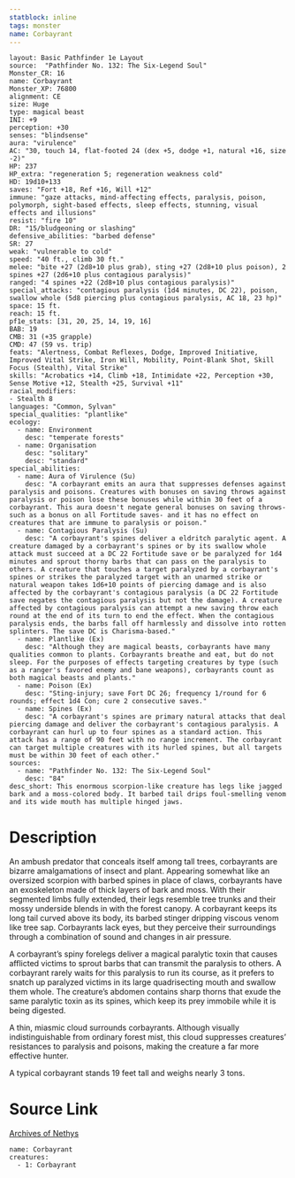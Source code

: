 ```yaml
---
statblock: inline
tags: monster
name: Corbayrant
---
```

```statblock
layout: Basic Pathfinder 1e Layout
source:  "Pathfinder No. 132: The Six-Legend Soul"
Monster_CR: 16
name: Corbayrant
Monster_XP: 76800
alignment: CE
size: Huge
type: magical beast
INI: +9
perception: +30
senses: "blindsense"
aura: "virulence"
AC: "30, touch 14, flat-footed 24 (dex +5, dodge +1, natural +16, size -2)"
HP: 237
HP_extra: "regeneration 5; regeneration weakness cold"
HD: 19d10+133
saves: "Fort +18, Ref +16, Will +12"
immune: "gaze attacks, mind-affecting effects, paralysis, poison, polymorph, sight-based effects, sleep effects, stunning, visual effects and illusions"
resist: "fire 10"
DR: "15/bludgeoning or slashing"
defensive_abilities: "barbed defense"
SR: 27
weak: "vulnerable to cold"
speed: "40 ft., climb 30 ft."
melee: "bite +27 (2d8+10 plus grab), sting +27 (2d8+10 plus poison), 2 spines +27 (2d6+10 plus contagious paralysis)"
ranged: "4 spines +22 (2d8+10 plus contagious paralysis)"
special_attacks: "contagious paralysis (1d4 minutes, DC 22), poison, swallow whole (5d8 piercing plus contagious paralysis, AC 18, 23 hp)"
space: 15 ft.
reach: 15 ft.
pf1e_stats: [31, 20, 25, 14, 19, 16]
BAB: 19
CMB: 31 (+35 grapple)
CMD: 47 (59 vs. trip)
feats: "Alertness, Combat Reflexes, Dodge, Improved Initiative, Improved Vital Strike, Iron Will, Mobility, Point-Blank Shot, Skill Focus (Stealth), Vital Strike"
skills: "Acrobatics +14, Climb +18, Intimidate +22, Perception +30, Sense Motive +12, Stealth +25, Survival +11"
racial_modifiers:
- Stealth 8
languages: "Common, Sylvan"
special_qualities: "plantlike"
ecology:
  - name: Environment
    desc: "temperate forests"
  - name: Organisation
    desc: "solitary"
    desc: "standard"
special_abilities:
  - name: Aura of Virulence (Su)
    desc: "A corbayrant emits an aura that suppresses defenses against paralysis and poisons. Creatures with bonuses on saving throws against paralysis or poison lose these bonuses while within 30 feet of a corbayrant. This aura doesn't negate general bonuses on saving throws-such as a bonus on all Fortitude saves- and it has no effect on creatures that are immune to paralysis or poison."
  - name: Contagious Paralysis (Su)
    desc: "A corbayrant's spines deliver a eldritch paralytic agent. A creature damaged by a corbayrant's spines or by its swallow whole attack must succeed at a DC 22 Fortitude save or be paralyzed for 1d4 minutes and sprout thorny barbs that can pass on the paralysis to others. A creature that touches a target paralyzed by a corbayrant's spines or strikes the paralyzed target with an unarmed strike or natural weapon takes 1d6+10 points of piercing damage and is also affected by the corbayrant's contagious paralysis (a DC 22 Fortitude save negates the contagious paralysis but not the damage). A creature affected by contagious paralysis can attempt a new saving throw each round at the end of its turn to end the effect. When the contagious paralysis ends, the barbs fall off harmlessly and dissolve into rotten splinters. The save DC is Charisma-based."
  - name: Plantlike (Ex)
    desc: "Although they are magical beasts, corbayrants have many qualities common to plants. Corbayrants breathe and eat, but do not sleep. For the purposes of effects targeting creatures by type (such as a ranger's favored enemy and bane weapons), corbayrants count as both magical beasts and plants."
  - name: Poison (Ex)
    desc: "Sting-injury; save Fort DC 26; frequency 1/round for 6 rounds; effect 1d4 Con; cure 2 consecutive saves."
  - name: Spines (Ex)
    desc: "A corbayrant's spines are primary natural attacks that deal piercing damage and deliver the corbayrant's contagious paralysis. A corbayrant can hurl up to four spines as a standard action. This attack has a range of 90 feet with no range increment. The corbayrant can target multiple creatures with its hurled spines, but all targets must be within 30 feet of each other."
sources:
  - name: "Pathfinder No. 132: The Six-Legend Soul"
    desc: "84"
desc_short: This enormous scorpion-like creature has legs like jagged bark and a moss-colored body. It barbed tail drips foul-smelling venom and its wide mouth has multiple hinged jaws.
```
# Description
An ambush predator that conceals itself among tall trees, corbayrants are bizarre amalgamations of insect and plant. Appearing somewhat like an oversized scorpion with barbed spines in place of claws, corbayrants have an exoskeleton made of thick layers of bark and moss. With their segmented limbs fully extended, their legs resemble tree trunks and their mossy underside blends in with the forest canopy. A corbayrant keeps its long tail curved above its body, its barbed stinger dripping viscous venom like tree sap. Corbayrants lack eyes, but they perceive their surroundings through a combination of sound and changes in air pressure.

 A corbayrant’s spiny forelegs deliver a magical paralytic toxin that causes afflicted victims to sprout barbs that can transmit the paralysis to others. A corbayrant rarely waits for this paralysis to run its course, as it prefers to snatch up paralyzed victims in its large quadrisecting mouth and swallow them whole. The creature’s abdomen contains sharp thorns that exude the same paralytic toxin as its spines, which keep its prey immobile while it is being digested.

 A thin, miasmic cloud surrounds corbayrants. Although visually indistinguishable from ordinary forest mist, this cloud suppresses creatures’ resistances to paralysis and poisons, making the creature a far more effective hunter.

 A typical corbayrant stands 19 feet tall and weighs nearly 3 tons.
# Source Link
[Archives of Nethys](https://aonprd.com/MonsterDisplay.aspx?ItemName=Corbayrant)
```encounter-table
name: Corbayrant
creatures:
  - 1: Corbayrant
```
